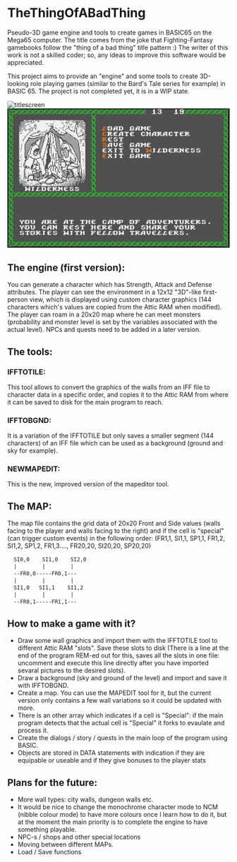 # TheThingOfABadThing
Pseudo-3D game engine and tools to create games in BASIC65 on the Mega65 computer.
The title comes from the joke that Fighting-Fantasy gamebooks follow the "thing of a bad thing" title pattern :)
The writer of this work is not a skilled coder; so, any ideas to improve this software would be appreciated.

This project aims to provide an "engine" and some tools to create 3D-looking role playing games (similar to the Bard's Tale series for example) in BASIC 65.
The project is not completed yet, it is in a WIP state.

![titlescreen](screenshots/titlescreen_multipaint69.png)
![Camp](screenshots/camp.png)

## The engine (first version):
  You can generate a character which has Strength, Attack and Defense attributes.
  The player can see the environment in a 12x12 "3D"-like first-person view, which is displayed using custom character graphics (144 characters which's values are copied from the Attic RAM when modified).
  The player can roam in a 20x20 map where he can meet monsters (probability and monster level is set by the variables associated with the actual level).
  NPCs and quests need to be added in a later version.

## The tools:
  ### IFFTOTILE:
  This tool allows to convert the graphics of the walls from an IFF file to character data in a specific order, and copies it to the Attic RAM from where it can be saved to disk for the main program to reach.
  ### IFFTOBGND:
  It is a variation of the IFFTOTILE but only saves a smaller segment (144 characters) of an IFF file which can be used as a background (ground and sky for example).
  ### NEWMAPEDIT:
  This is the new, improved version of the mapeditor tool.

## The MAP:
  The map file contains the grid data of 20x20 Front and Side values (walls facing to the player and walls facing to the right) and if the cell is "special" (can trigger custom events) in the following order: (FR1,1, SI1,1, SP1,1, FR1,2, SI1,2, SP1,2, FR1,3...., FR20,20, SI20,20, SP20,20)

      SI0,0    SI1,0    SI2,0
      |        |        |
      --FR0,0-----FR0,1---
      |        |        |
      SI1,0   SI1,1    SI1,2
      |        |        |
      --FR0,1-----FR1,1---

## How to make a game with it?
  - Draw some wall graphics and import them with the IFFTOTILE tool to different Attic RAM "slots". Save these slots to disk (There is a line at the end of the program REM-ed out for this, saves all the slots in one file: uncomment and execute this line directly after you have imported sevaral pictures to the desired slots).
  - Draw a background (sky and ground of the level) and import and save it with IFFTOBGND.
  - Create a map. You can use the MAPEDIT tool for it, but the current version only contains a few wall variations so it could be updated with more.
  - There is an other array which indicates if a cell is "Special": if the main program detects that the actual cell is "Special" it forks to evaulate and process it.
  - Create the dialogs / story / quests in the main loop of the program using BASIC.
  - Objects are stored in DATA statements with indication if they are equipable or useable and if they give bonuses to the player stats
    
## Plans for the future:
  - More wall types: city walls, dungeon walls etc.
  - It would be nice to change the monochrome character mode to NCM (nibble colour mode) to have more colours once I learn how to do it, but at the moment the main priority is to complete the engine to have something playable.
  - NPC-s / shops and other special locations
  - Moving between different MAPs.
  - Load / Save functions
  
